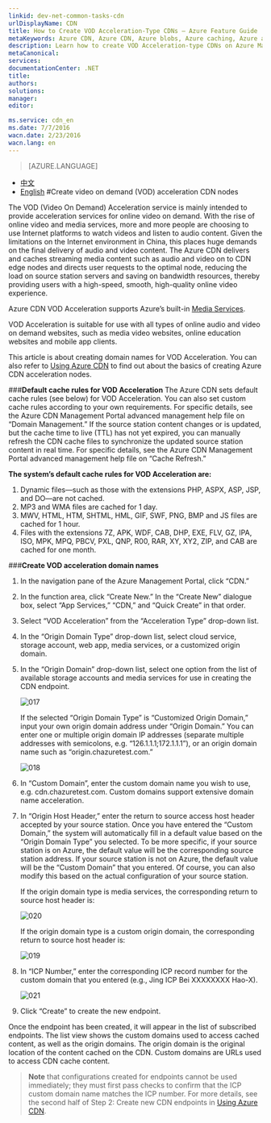 ```yaml
---
linkid: dev-net-common-tasks-cdn
urlDisplayName: CDN
title: How to Create VOD Acceleration-Type CDNs – Azure Feature Guide
metaKeywords: Azure CDN, Azure CDN, Azure blobs, Azure caching, Azure add-ons, CDN acceleration, CDN service, mainstream CDN, VOD, video on demand acceleration, VOD acceleration, cache rules, media service, Azure Media Service, CDN technical documentation, CDN help files
description: Learn how to create VOD Acceleration-type CDNs on Azure Management Portal, and learn about default caching rules for VOD CDNs.
metaCanonical: 
services: 
documentationCenter: .NET
title: 
authors: 
solutions: 
manager: 
editor: 

ms.service: cdn_en
ms.date: 7/7/2016
wacn.date: 2/23/2016
wacn.lang: en
---
```


> [AZURE.LANGUAGE]
- [中文](./cdn-how-to-create-VOD-CDN-endpoint.md)
- [English](./cdn-enus-how-to-create-VOD-CDN-endpoint.md) 
#Create video on demand (VOD) acceleration CDN nodes

The VOD (Video On Demand) Acceleration service is mainly intended to provide acceleration services for online video on demand. With the rise of online video and media services, more and more people are choosing to use Internet platforms to watch videos and listen to audio content. Given the limitations on the Internet environment in China, this places huge demands on the final delivery of audio and video content. The Azure CDN delivers and caches streaming media content such as audio and video on to CDN edge nodes and directs user requests to the optimal node, reducing the load on source station servers and saving on bandwidth resources, thereby providing users with a high-speed, smooth, high-quality online video experience.

Azure CDN VOD Acceleration supports Azure’s built-in [Media Services](https://www.azure.cn/home/features/media-services/).

VOD Acceleration is suitable for use with all types of online audio and video on demand websites, such as media video websites, online education websites and mobile app clients.

This article is about creating domain names for VOD Acceleration. You can also refer to [Using Azure CDN](./cdn-enus-how-to-use.md) to find out about the basics of creating Azure CDN acceleration nodes.

###**Default cache rules for VOD Acceleration**
The Azure CDN sets default cache rules (see below) for VOD Acceleration. You can also set custom cache rules according to your own requirements. For specific details, see the Azure CDN Management Portal advanced management help file on “Domain Management.” If the source station content changes or is updated, but the cache time to live (TTL) has not yet expired, you can manually refresh the CDN cache files to synchronize the updated source station content in real time. For specific details, see the Azure CDN Management Portal advanced management help file on “Cache Refresh.”

**The system’s default cache rules for VOD Acceleration are:**

1. Dynamic files—such as those with the extensions PHP, ASPX, ASP, JSP, and DO—are not cached.
2. MP3 and WMA files are cached for 1 day.
3. MWV, HTML, HTM, SHTML, HML, GIF, SWF, PNG, BMP and JS files are cached for 1 hour.
4. Files with the extensions 7Z, APK, WDF, CAB, DHP, EXE, FLV, GZ, IPA, ISO, MPK, MPQ, PBCV, PXL, QNP, R00, RAR, XY, XY2, ZIP, and CAB are cached for one month.
      
###**Create VOD acceleration domain names**

1. In the navigation pane of the Azure Management Portal, click “CDN.”
2. In the function area, click “Create New.” In the “Create New” dialogue box, select “App Services,” “CDN,” and “Quick Create” in that order.
3. Select “VOD Acceleration” from the “Acceleration Type” drop-down list.
4. In the “Origin Domain Type” drop-down list, select cloud service, storage account, web app, media services, or a customized origin domain.
5. In the “Origin Domain” drop-down list, select one option from the list of available storage accounts and media services for use in creating the CDN endpoint.
  
    ![017](./media/cdn-doc/VOD-en-001.png)

    If the selected “Origin Domain Type” is “Customized Origin Domain,” input your own origin domain address under “Origin Domain.” You can enter one or multiple origin domain IP addresses (separate multiple addresses with semicolons, e.g. “126.1.1.1;172.1.1.1”), or an origin domain name such as “origin.chazuretest.com.”

    ![018](./media/cdn-doc/VOD-en-002.png)

6. In “Custom Domain”, enter the custom domain name you wish to use, e.g. cdn.chazuretest.com. Custom domains support extensive domain name acceleration.
7. In “Origin Host Header,” enter the return to source access host header accepted by your source station. Once you have entered the “Custom Domain,” the system will automatically fill in a default value based on the “Origin Domain Type” you selected. To be more specific, if your source station is on Azure, the default value will be the corresponding source station address. If your source station is not on Azure, the default value will be the “Custom Domain” that you entered. Of course, you can also modify this based on the actual configuration of your source station.

    If the origin domain type is media services, the corresponding return to source host header is:

    ![020](./media/cdn-doc/VOD-en-003.png)
    
    If the origin domain type is a custom origin domain, the corresponding return to source host header is:

    ![019](./media/cdn-doc/VOD-en-004.png)
          
8. In “ICP Number,” enter the corresponding ICP record number for the custom domain that you entered (e.g., Jing ICP Bei XXXXXXXX Hao-X).
     
    ![021](./media/cdn-doc/VOD-en-006.png)

9. Click “Create” to create the new endpoint.

Once the endpoint has been created, it will appear in the list of subscribed endpoints. The list view shows the custom domains used to access cached content, as well as the origin domains. 
The origin domain is the original location of the content cached on the CDN. Custom domains are URLs used to access CDN cache content.

>**Note** that configurations created for endpoints cannot be used immediately; they must first pass checks to confirm that the ICP custom domain name matches the ICP number. For more details, see the second half of Step 2: Create new CDN endpoints in [Using Azure CDN](./cdn-enus-how-to-use.md).

<!---HONumber=CDN_1201_2015-->